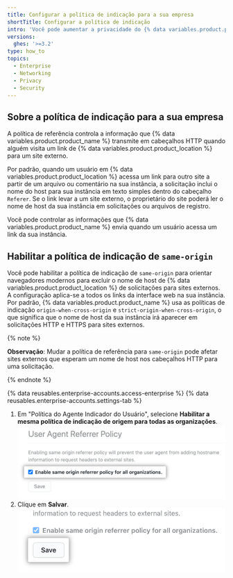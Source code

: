 ```yaml
---
title: Configurar a política de indicação para a sua empresa
shortTitle: Configurar a política de indicação
intro: 'Você pode aumentar a privacidade do {% data variables.product.product_location %} configurando a política para solicitações de origem cruzada.'
versions:
  ghes: '>=3.2'
type: how_to
topics:
  - Enterprise
  - Networking
  - Privacy
  - Security
---
```


## Sobre a política de indicação para a sua empresa

A política de referência controla a informação que {% data variables.product.product_name %} transmite em cabeçalhos HTTP quando alguém visita um link de {% data variables.product.product_location %} para um site externo.

Por padrão, quando um usuário em {% data variables.product.product_location %} acessa um link para outro site a partir de um arquivo ou comentário na sua instância, a solicitação inclui o nome do host para sua instância em texto simples dentro do cabeçalho `Referer`. Se o link levar a um site externo, o proprietário do site poderá ler o nome de host da sua instância em solicitações ou arquivos de registro.

Você pode controlar as informações que {% data variables.product.product_name %} envia quando um usuário acessa um link da sua instância.

## Habilitar a política de indicação de `same-origin`

Você pode habilitar a política de indicação de `same-origin` para orientar navegadores modernos para excluir o nome de host de {% data variables.product.product_location %} de solicitações para sites externos. A configuração aplica-se a todos os links da interface web na sua instância. Por padrão, {% data variables.product.product_name %} usa as políticas de indicação `origin-when-cross-origin` e `strict-origin-when-cross-origin`, o que significa que o nome de host da sua instância irá aparecer em solicitações HTTP e HTTPS para sites externos.

{% note %}

**Observação**: Mudar a política de referência para `same-origin` pode afetar sites externos que esperam um nome de host nos cabeçalhos HTTP para uma solicitação.

{% endnote %}

{% data reusables.enterprise-accounts.access-enterprise %}
{% data reusables.enterprise-accounts.settings-tab %}
1. Em "Política do Agente Indicador do Usuário", selecione **Habilitar a mesma política de indicação de origem para todas as organizações**. ![Caixa de seleção para habilitar a mesma política de indicação de origem](/assets/images/enterprise/settings/referrer-policy-checkbox.png)
1. Clique em **Salvar**. ![Botão salvar para habilitar a mesma política de indicação de origem](/assets/images/enterprise/settings/referrer-policy-save-button.png)

